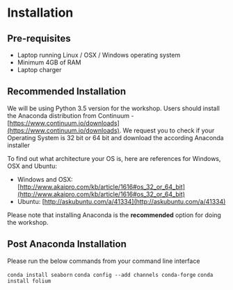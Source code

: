 # Installation

## Pre-requisites
* Laptop running Linux / OSX / Windows operating system
* Minimum 4GB of RAM
* Laptop charger

## Recommended Installation
We will be using Python 3.5 version for the workshop. Users should install the Anaconda distribution from Continuum - [https://www.continuum.io/downloads](https://www.continuum.io/downloads). We request you to check if your Operating System is 32 bit or 64 bit and download the according Anaconda installer

To find out what architecture your OS is, here are references for Windows, OSX and Ubuntu:

- Windows and OSX: [http://www.akaipro.com/kb/article/1616#os_32_or_64_bit](http://www.akaipro.com/kb/article/1616#os_32_or_64_bit)
- Ubuntu: [http://askubuntu.com/a/41334](http://askubuntu.com/a/41334)

Please note that installing Anaconda is the **recommended** option for doing the workshop.

## Post Anaconda Installation
Please run the below commands from your command line interface

```conda install seaborn```
```conda config --add channels conda-forge```
```conda install folium```
